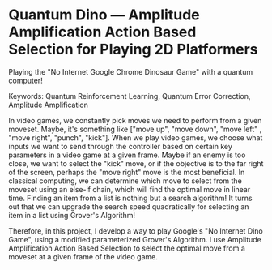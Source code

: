 # Quantum Dino — Amplitude Amplification Action Based Selection for Playing 2D Platformers
Playing the "No Internet Google Chrome Dinosaur Game" with a quantum computer!

Keywords: Quantum Reinforcement Learning, Quantum Error Correction, Amplitude Amplification


In video games, we constantly pick moves we need to perform from a given moveset. Maybe, it's something like ["move up", "move down", "move left" , "move right", "punch", "kick"]. When we play video games, we choose what inputs we want to send through the controller based on certain key parameters in a video game at a given frame. Maybe if an enemy is too close, we want to select the "kick" move, or if the objective is to the far right of the screen, perhaps the "move right" move is the most beneficial. In classical computing, we can determine which move to select from the moveset using an else-if chain, which will find the optimal move in linear time. Finding an item from a list is nothing but a search algorithm! It turns out that we can upgrade the search speed quadratically for selecting an item in a list using Grover's Algorithm!

Therefore, in this project, I develop a way to play Google's "No Internet Dino Game", using a modified parameterized Grover's Algorithm. I use Amplitude Amplification Action Based Selection to select the optimal move from a moveset at a given frame of the video game.


